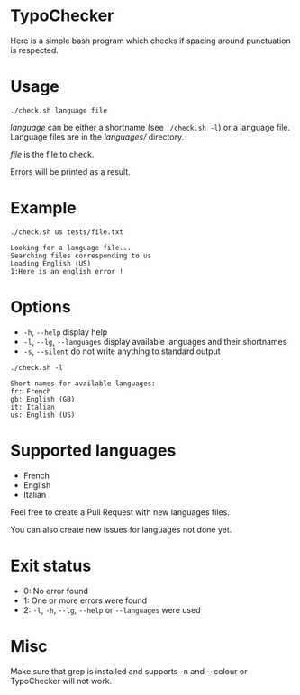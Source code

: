 # TypoChecker
Here is a simple bash program which checks if spacing around punctuation is respected.

Usage
=====
```
./check.sh language file
```

*language* can be either a shortname (see ```./check.sh -l```) or a language file.
Language files are in the *languages/* directory.

*file* is the file to check.

Errors will be printed as a result.

Example
=======
```
./check.sh us tests/file.txt

Looking for a language file...
Searching files corresponding to us
Loading English (US)
1:Here is an english error !
```

Options
=======
- ```-h```, ```--help``` display help
- ```-l```, ```--lg```, ```--languages``` display available languages and their shortnames
- ```-s```, ```--silent``` do not write anything to standard output
```
./check.sh -l

Short names for available languages:
fr: French
gb: English (GB)
it: Italian
us: English (US)
```

Supported languages
===================
- French
- English
- Italian

Feel free to create a Pull Request with new languages files.

You can also create new issues for languages not done yet.

Exit status
===========
- 0: No error found
- 1: One or more errors were found
- 2: ```-l```, ```-h```, ```--lg```, ```--help``` or ```--languages``` were used

Misc
====
Make sure that grep is installed and supports -n and --colour or TypoChecker will not work.
